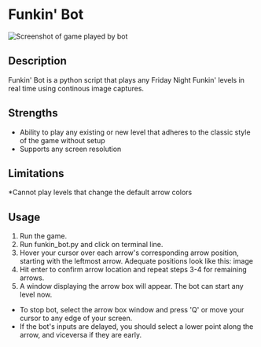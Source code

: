 # Funkin' Bot
![Screenshot of game played by bot](/images/arrow_box.jpg?raw=true)
## Description
Funkin' Bot is a python script that plays any Friday Night Funkin' levels in real time using continous image captures.

## Strengths
* Ability to play any existing or new level that adheres to the classic style of the game without setup
* Supports any screen resolution
## Limitations
*Cannot play levels that change the default arrow colors
## Usage
1. Run the game.
2. Run funkin_bot.py and click on terminal line.
3. Hover your cursor over each arrow's corresponding arrow position, starting with the leftmost arrow. Adequate positions look like this: 
   image
4. Hit enter to confirm arrow location and repeat steps 3-4 for remaining arrows.
5. A window displaying the arrow box will appear. The bot can start any level now.
* To stop bot, select the arrow box window and press 'Q' or move your cursor to any edge of your screen.
* If the bot's inputs are delayed, you should select a lower point along the arrow, and viceversa if they are early.